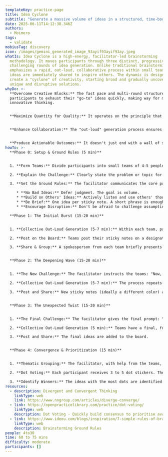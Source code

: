 ```yaml
---
templateKey: practice-page
title: Idea Cyclone
subtitle: "Generate a massive volume of ideas in a structured, time-bound manner. "
date: 2025-06-11T14:12:38.346Z
authors:
  - Moimero
tags:
  - validate
mobiusTag: discovery
icon: /images/gemini_generated_image_93ayif93ayif93ay.jpeg
whatIs: Idea Cyclone is a high-energy, facilitator-led brainstorming
  methodology. It moves participants through three distinct, progressively
  challenging rounds of idea generation. Unlike traditional brainstorming, it
  emphasizes a rapid, out-loud, collaborative process within small teams, where
  ideas are immediately shared to inspire others. The dynamic is designed to
  create a "cyclone" of creativity, starting broad and gradually uncovering more
  unique and disruptive solutions.
whyDo: >-
  **Overcome Creative Blocks:** The fast pace and multi-round structure force
  participants to exhaust their "go-to" ideas quickly, making way for more
  innovative thinking.


  **Maximize Quantity for Quality:** It operates on the principle that a large quantity of ideas is the best source for a few high-quality, breakthrough concepts.


  **Enhance Collaboration:** The "out-loud" generation process ensures that team members are actively listening and building upon each other's contributions in real-time, fostering a highly synergistic environment.


  **Produce Actionable Outcomes:** It doesn't just end with a wall of sticky notes. The built-in dot-voting phase creates a clear, prioritized list of winning ideas and a categorized backlog for future reference.
howTo: >-
  **Phase 0: Setup & Ground Rules (5 min)**


  1. **Form Teams:** Divide participants into small teams of 4-5 people.

  2. **Explain the Challenge:** Clearly state the problem or topic for the ideation session.

  3. **Set the Ground Rules:** The facilitator communicates the core principles:

     * **No Bad Ideas:** Defer judgment. The goal is volume.
     * **Build on Others' Ideas:** Actively listen and use others' thoughts as a launchpad. This is the most critical rule.
     * **Be Brief:** One idea per sticky note. A short phrase is enough.
     * **Encourage Disruption:** Don't be afraid to challenge assumptions.

  **Phase 1: The Initial Burst (15-20 min)**


  1. **Collective Out-Loud Generation (5-7 min):** Within each team, participants start calling out ideas. There's no set order. As ideas are spoken, a designated scribe (or each person) writes them on sticky notes. The goal is to create an energetic conversation, aiming for a team total equivalent to 8-10 ideas per person.

  2. **Post on the Board:** Teams post their sticky notes on a designated section of the main board.

  3. **Share & Group:** A spokesperson from each team briefly presents key themes that emerged.


  **Phase 2: The Deepening Wave (15-20 min)**


  1. **The New Challenge:** The facilitator instructs the teams: "Now, generate a new wave of ideas. The challenge is they must be completely new concepts, not variations of what's already on the board."

  2. **Collective Out-Loud Generation (5-7 min):** The process repeats. Teams aim to generate the equivalent of 4-5 *new* ideas per person.

  3. **Post and Share:** New sticky notes (ideally a different color) are added to the board.


  **Phase 3: The Unexpected Twist (15-20 min)**


  1. **The Final Challenge:** The facilitator gives the final prompt: "For this last round, let's push the boundaries. Think of ideas that break a current rule or assumption of our project. What becomes possible if we remove a key constraint (like budget, time, or a specific technology)?"

  2. **Collective Out-Loud Generation (5 min):** Teams have a final, focused conversation to generate 2-3 of these disruptive ideas per person.

  3. **Post and Share:** The final ideas are added to the board.


  **Phase 4: Convergence & Prioritization (15 min)**


  1. **Thematic Grouping:** The facilitator, with help from the teams, groups similar ideas from all rounds into thematic clusters.

  2. **Dot Voting:** Each participant receives 3 to 5 dot stickers. They walk up to the board and place their dots on the ideas they believe have the most potential.

  3. **Identify Winners:** The ideas with the most dots are identified as the "Winning Ideas."
resources:
  - description: Divergent and Convergent Thinking
    linkType: web
    link: https://www.nngroup.com/articles/diverge-converge/
  - link: https://openpracticelibrary.com/practice/dot-voting/
    linkType: web
    description: Dot Voting - Quickly build consensus to prioritise available options
  - link: https://www.ideou.com/blogs/inspiration/7-simple-rules-of-brainstorming?srsltid=AfmBOorIff8ipRATCBQGgTUj7K34SNV2uZYSxOFn_KOfskmg7Qs8R30V
    linkType: web
    description: Brainstorming Ground Rules
people: 4to30
time: 60 to 75 mins
difficulty: moderate
participants: []
---
```

